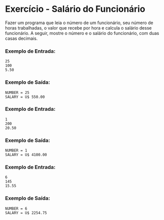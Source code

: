 # Exercício - Salário do Funcionário

Fazer um programa que leia o número de um funcionário, seu número de horas trabalhadas, o valor que recebe por hora e calcula o salário desse funcionário. A seguir, mostre o número e o salário do funcionário, com duas casas decimais.

### Exemplo de Entrada:

```
25
100
5.50
```

### Exemplo de Saída:

```
NUMBER = 25
SALARY = U$ 550.00
```

### Exemplo de Entrada:

```
1
200
20.50
```

### Exemplo de Saída:

```
NUMBER = 1
SALARY = U$ 4100.00
```

### Exemplo de Entrada:

```
6
145
15.55
```

### Exemplo de Saída:

```
NUMBER = 6
SALARY = U$ 2254.75
```

